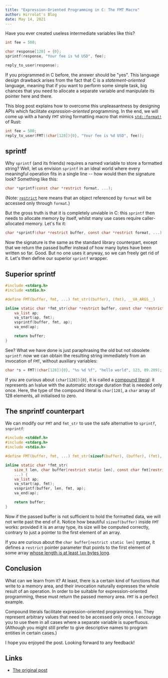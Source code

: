 ```yaml
---
title: "Expression-Oriented Programming in C: The FMT Macro"
author: Hirrolot's Blog
date: May 14, 2021
---
```


Have you ever created useless intermediate variables like this?

```c
int fee = 500;

char response[128] = {0};
sprintf(response, "Your fee is %d USD", fee);

reply_to_user(response);
```

If you programmed in C before, the answer should be "yes". This language design drawback arises from the fact that C is a _statement-oriented_ language, meaning that if you want to perform some simple task, big chances that you need to allocate a separate variable and manipulate its pointer here and there.

This blog post explains how to overcome this unpleasantness by designing APIs which facilitate _expression-oriented_ programming. In the end, we will come up with a handy `FMT` string formatting macro that mimics [`std::format!`] of Rust:

```c
int fee = 500;
reply_to_user(FMT((char[128]){0}, "Your fee is %d USD", fee));
```

[`std::format!`]: https://doc.rust-lang.org/std/macro.format.html

## sprintf

Why `sprintf` (and its friends) requires a named variable to store a formatted string? Well, let us envision `sprintf` in an ideal world where every meaningful operation fits in a single line -- how would then the signature look? Something like this:

```c
char *sprintf(const char *restrict format, ...);
```

(Note: [`restrict`](https://en.cppreference.com/w/c/language/restrict) here means that an object referenced by `format` will be accessed only through `format`.)

But the gross truth is that it is completely unviable in C: this `sprintf` then needs to allocate memory by itself, whilst many use cases require caller-allocated memory. Let's fix it:

```c
char *sprintf(char *restrict buffer, const char *restrict format, ...);
```

Now the signature is the same as the standard library counterpart, except that we return the passed buffer instead of how many bytes have been written so far. Good. But no one uses it anyway, so we can freely get rid of it. Let's then define our superior `sprintf` wrapper.

## Superior sprintf

```c
#include <stdarg.h>
#include <stdio.h>

#define FMT(buffer, fmt, ...) fmt_str((buffer), (fmt), __VA_ARGS__)

inline static char *fmt_str(char *restrict buffer, const char *restrict fmt, ...) {
    va_list ap;
    va_start(ap, fmt);
    vsprintf(buffer, fmt, ap);
    va_end(ap);

    return buffer;
}
```

See? What we have done is just paraphrasing the old but not obsolete `sprintf`: now we can obtain the resulting string immediately from an invocation of `FMT`, without auxiliary variables:

```c
char *s = FMT((char[128]){0}, "%s %d %f", "hello world", 123, 89.209);
```

If you are curious about `(char[128]){0}`, it is called a [compound literal]: it represents an lvalue with the automatic storage duration that is needed only once. Here, the type of the compound literal is `char[128]`, a `char` array of 128 elements, all initialised to zero.

[compound literal]: https://en.cppreference.com/w/c/language/compound_literal

## The snprintf counterpart

We can modify our `FMT` and `fmt_str` to use the safe alternative to `sprintf`, `snprintf`:

```c
#include <stddef.h>
#include <stdarg.h>
#include <stdio.h>

#define FMT(buffer, fmt, ...) fmt_str(sizeof(buffer), (buffer), (fmt), __VA_ARGS__)

inline static char *fmt_str(
    size_t len, char buffer[restrict static len], const char fmt[restrict],
    ...) {
    va_list ap;
    va_start(ap, fmt);
    vsnprintf(buffer, len, fmt, ap);
    va_end(ap);

    return buffer;
}
```

Now if the passed buffer is not sufficient to hold the formatted data, we will not write past the end of it. Notice how beautiful `sizeof(buffer)` inside `FMT` works: provided it is an array type, its size will be computed correctly, contrary to just a pointer to the first element of an array.

If you are curious about the `char buffer[restrict static len]` syntax, it defines a `restrict` pointer parameter that points to the first element of some array [whose length is at least `len` bytes long](https://en.cppreference.com/w/c/language/array).

## Conclusion

What can we learn from it? At least, there is a certain kind of functions that write to a memory area, and their invocation naturally expresses the whole result of an operation. In order to be suitable for expression-oriented programming, these must return the passed memory area. `FMT` is a perfect example.

Compound literals facilitate expression-oriented programming too. They represent arbitrary values that need to be accessed only once. I encourage you to use them in all cases where a separate variable is superfluous. (Although you might still prefer to give descriptive names to program entities in certain cases.)

I hope you enjoyed the post. Looking forward to any feedback!

## Links

 - [The original post](https://dev.to/hirrolot/expression-oriented-programming-in-c-the-fmt-macro-43jo)
